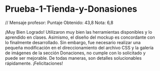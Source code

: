 # Prueba-1-Tienda-y-Donasiones

// Mensaje profesor:
Puntaje Obtenido: 43,8
Nota: 6,8

¡Muy Bien Logrado!
Utilizaron muy bien las herramientas disponibles y lo aprendido en clases. Asimismo, el diseño del mockup es concordante con lo finalmente desarrollado. Sin embargo, fue necesario realizar una pequeña modificación en el direccionamiento del archivo CSS y la galería de imágenes de la sección Donaciones, no cumple con lo solicitado y puede ser mejorable. De todas maneras, son detalles solucionables rápidamente.
¡Felicitaciones!
